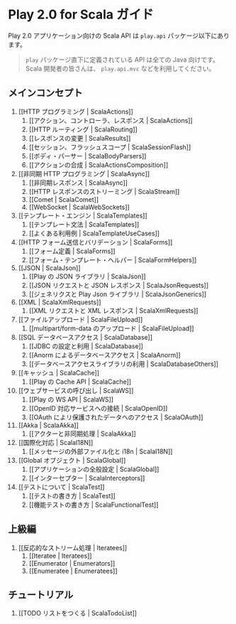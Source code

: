 <!--
# Play 2.0 for Scala developers
-->
# Play 2.0 for Scala ガイド

<!--
The Scala API for Play 2.0 application developers is available in the `play.api` package. 
-->
Play 2.0 アプリケーション向けの Scala API は `play.api` パッケージ以下にあります。

<!--
> The API available directly inside the `play` package (such as `play.mvc`) is reserved for Java developers. As a Scala developer, look at `play.api.mvc`.
-->
> `play` パッケージ直下に定義されている API は全ての Java 向けです。 Scala 開発者の皆さんは、 `play.api.mvc` などを利用してください。

<!--
## Main concepts
-->
## メインコンセプト

<!--
1. [[HTTP programming | ScalaActions]]
    1. [[Actions, Controllers and Results | ScalaActions]]
    1. [[HTTP routing | ScalaRouting]]
    1. [[Manipulating results | ScalaResults]]
    1. [[Session and Flash scopes | ScalaSessionFlash]]
    1. [[Body parsers | ScalaBodyParsers]]
    1. [[Actions composition | ScalaActionsComposition]]
1. [[Asynchronous HTTP programming | ScalaAsync]]
    1. [[Handling asynchronous results | ScalaAsync]]
    1. [[Streaming HTTP responses | ScalaStream]]
    1. [[Comet sockets | ScalaComet]]
    1. [[WebSockets | ScalaWebSockets]]
1. [[The template engine | ScalaTemplates]]
    1. [[Templates syntax | ScalaTemplates]]
    1. [[Common use cases | ScalaTemplateUseCases]]
1. [[HTTP form submission and validation | ScalaForms]]
    1. [[Form definitions | ScalaForms]]
    1. [[Using the form template helpers | ScalaFormHelpers]]
1. [[Working with Json | ScalaJson]]
    1. [[The Play Json library | ScalaJson]]
    1. [[Handling and serving Json requests | ScalaJsonRequests]]
    1. [[The Play Json Library with Generics | ScalaJsonGenerics]]
1. [[Working with XML | ScalaXmlRequests]]
    1. [[Handling and serving XML requests | ScalaXmlRequests]]
1. [[Handling file upload | ScalaFileUpload]]
    1. [[Direct upload and multipart/form-data | ScalaFileUpload]]
1. [[Accessing an SQL database | ScalaDatabase]]
    1. [[Configuring and using JDBC | ScalaDatabase]]
    1. [[Using Anorm to access your database | ScalaAnorm]]
    1. [[Integrating with other database access libraries | ScalaDatabaseOthers]]
1. [[Using the Cache | ScalaCache]]
    1. [[The Play cache API | ScalaCache]]
1. [[Calling WebServices | ScalaWS]]
    1. [[The Play WS API  | ScalaWS]]
    1. [[Connecting to OpenID services | ScalaOpenID]]
    1. [[Accessing resources protected by OAuth | ScalaOAuth]]
1. [[Integrating with Akka | ScalaAkka]]
    1. [[Setting up Actors and scheduling asynchronous tasks | ScalaAkka]]
1. [[Internationalization | ScalaI18N]]
    1. [[Messages externalisation and i18n | ScalaI18N]]
1. [[The application Global object | ScalaGlobal]]
    1. [[Application global settings | ScalaGlobal]]
    1. [[Intercepting requests | ScalaInterceptors]]
1. [[Testing your application | ScalaTest]]
    1. [[Writing tests | ScalaTest]]
    1. [[Writing functional tests | ScalaFunctionalTest]]
-->
1. [[HTTP プログラミング | ScalaActions]]
    1. [[アクション、コントローラ、レスポンス | ScalaActions]]
    1. [[HTTP ルーティング | ScalaRouting]]
    1. [[レスポンスの変更 | ScalaResults]]
    1. [[セッション、フラッシュスコープ | ScalaSessionFlash]]
    1. [[ボディ・パーサー | ScalaBodyParsers]]
    1. [[アクションの合成 | ScalaActionsComposition]]
1. [[非同期 HTTP プログラミング | ScalaAsync]]
    1. [[非同期レスポンス | ScalaAsync]]
    1. [[HTTP レスポンスのストリーミング | ScalaStream]]
    1. [[Comet | ScalaComet]]
    1. [[WebSocket | ScalaWebSockets]]
1. [[テンプレート・エンジン | ScalaTemplates]]
    1. [[テンプレート文法 | ScalaTemplates]]
    1. [[よくある利用例 | ScalaTemplateUseCases]]
1. [[HTTP フォーム送信とバリデーション | ScalaForms]]
    1. [[フォーム定義 | ScalaForms]]
    1. [[フォーム・テンプレート・ヘルパー | ScalaFormHelpers]]
1. [[JSON | ScalaJson]]
    1. [[Play の JSON ライブラリ | ScalaJson]]
    1. [[JSON リクエストと JSON レスポンス | ScalaJsonRequests]]
    1. [[ジェネリクスと Play Json ライブラリ | ScalaJsonGenerics]]
1. [[XML | ScalaXmlRequests]]
    1. [[XML リクエストと XML レスポンス | ScalaXmlRequests]]
1. [[ファイルアップロード | ScalaFileUpload]]
    1. [[multipart/form-data のアップロード | ScalaFileUpload]]
1. [[SQL データベースアクセス | ScalaDatabase]]
    1. [[JDBC の設定と利用 | ScalaDatabase]]
    1. [[Anorm によるデータベースアクセス | ScalaAnorm]]
    1. [[データベースアクセスライブラリの利用 | ScalaDatabaseOthers]]
1. [[キャッシュ | ScalaCache]]
    1. [[Play の Cache API | ScalaCache]]
1. [[ウェブサービスの呼び出し | ScalaWS]]
    1. [[Play の WS API  | ScalaWS]]
    1. [[OpenID 対応サービスへの接続 | ScalaOpenID]]
    1. [[OAuth によリ保護されたデータへのアクセス | ScalaOAuth]]
1. [[Akka | ScalaAkka]]
    1. [[アクターと非同期処理 | ScalaAkka]]
1. [[国際化対応 | ScalaI18N]]
    1. [[メッセージの外部ファイル化と i18n | ScalaI18N]]
1. [[Global オブジェクト | ScalaGlobal]]
    1. [[アプリケーションの全般設定 | ScalaGlobal]]
    1. [[インターセプター | ScalaInterceptors]]
1. [[テストについて | ScalaTest]]
    1. [[テストの書き方 | ScalaTest]]
    1. [[機能テストの書き方 | ScalaFunctionalTest]]
    
<!--
## Advanced topics
-->
## 上級編

<!--
1. [[Handling data streams reactively | Iteratees]]
    1. [[Iteratees | Iteratees]]
    1. [[Enumerators | Enumerators]]
    1. [[Enumeratees | Enumeratees]]
-->
1. [[反応的なストリーム処理 | Iteratees]]
    1. [[Iteratee | Iteratees]]
    1. [[Enumerator | Enumerators]]
    1. [[Enumeratee | Enumeratees]]

<!--
## Tutorials
-->
## チュートリアル

<!--
1. [[Your first application | ScalaTodoList]]
-->
1. [[TODO リストをつくる | ScalaTodoList]]
